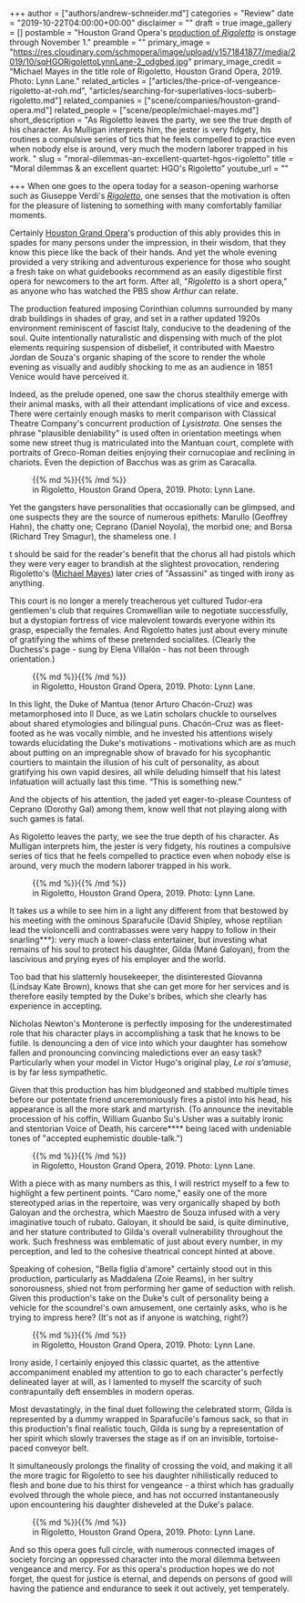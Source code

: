 +++
author = ["authors/andrew-schneider.md"]
categories = "Review"
date = "2019-10-22T04:00:00+00:00"
disclaimer = ""
draft = true
image_gallery = []
postamble = "Houston Grand Opera's [production of _Rigoletto_](https://www.houstongrandopera.org/rigoletto) is onstage through November 1."
preamble = ""
primary_image = "https://res.cloudinary.com/schmopera/image/upload/v1571841877/media/2019/10/sqHGORigolettoLynnLane-2_odgbed.jpg"
primary_image_credit = "Michael Mayes in the title role of Rigoletto, Houston Grand Opera, 2019. Photo: Lynn Lane."
related_articles = ["articles/the-price-of-vengeance-rigoletto-at-roh.md", "articles/searching-for-superlatives-locs-suberb-rigoletto.md"]
related_companies = ["scene/companies/houston-grand-opera.md"]
related_people = ["scene/people/michael-mayes.md"]
short_description = "As Rigoletto leaves the party, we see the true depth of his character. As Mulligan interprets him, the jester is very fidgety, his routines a compulsive series of tics that he feels compelled to practice even when nobody else is around, very much the modern laborer trapped in his work. "
slug = "moral-dilemmas-an-excellent-quartet-hgos-rigoletto"
title = "Moral dilemmas & an excellent quartet: HGO's Rigoletto"
youtube_url = ""

+++
When one goes to the opera today for a season-opening warhorse such as Giuseppe Verdi's [_Rigoletto_](https://www.houstongrandopera.org/rigoletto), one senses that the motivation is often for the pleasure of listening to something with many comfortably familiar moments.

Certainly [Houston Grand Opera](/scene/companies/houston-grand-opera/)'s production of this ably provides this in spades for many persons under the impression, in their wisdom, that they know this piece like the back of their hands. And yet the whole evening provided a very striking and adventurous experience for those who sought a fresh take on what guidebooks recommend as an easily digestible first opera for newcomers to the art form. After all, "_Rigoletto_ is a short opera," as anyone who has watched the PBS show _Arthur_ can relate.

The production featured imposing Corinthian columns surrounded by many drab buildings in shades of gray, and set in a rather updated 1920s environment reminiscent of fascist Italy, conducive to the deadening of the soul. Quite intentionally naturalistic and dispensing with much of the plot elements requiring suspension of disbelief, it contributed with Maestro Jordan de Souza's organic shaping of the score to render the whole evening as visually and audibly shocking to me as an audience in 1851 Venice would have perceived it.

Indeed, as the prelude opened, one saw the chorus stealthily emerge with their animal masks, with all their attendant implications of vice and excess. There were certainly enough masks to merit comparison with Classical Theatre Company's concurrent production of _Lysistrata_. One senses the phrase "plausible deniability" is used often in orientation meetings when some new street thug is matriculated into the Mantuan court, complete with portraits of Greco-Roman deities enjoying their cornucopiae and reclining in chariots. Even the depiction of Bacchus was as grim as Caracalla.

<figure data-type="image">{{% md %}}{{% /md %}}

<figcaption> in Rigoletto, Houston Grand Opera, 2019. Photo: Lynn Lane.</figcaption>

</figure>

Yet the gangsters have personalities that occasionally can be glimpsed, and one suspects they are the source of numerous epithets: Marullo (Geoffrey Hahn), the chatty one; Ceprano (Daniel Noyola), the morbid one; and Borsa (Richard Trey Smagur), the shameless one. I

t should be said for the reader's benefit that the chorus all had pistols which they were very eager to brandish at the slightest provocation, rendering Rigoletto's ([Michael Mayes](/scene/people/michael-mayes/)) later cries of "Assassini" as tinged with irony as anything.

This court is no longer a merely treacherous yet cultured Tudor-era gentlemen's club that requires Cromwellian wile to negotiate successfully, but a dystopian fortress of vice malevolent towards everyone within its grasp, especially the females. And Rigoletto hates just about every minute of gratifying the whims of these pretended socialites. (Clearly the Duchess's page - sung by Elena Villalón - has not been through orientation.)

<figure data-type="image">{{% md %}}{{% /md %}}

<figcaption> in Rigoletto, Houston Grand Opera, 2019. Photo: Lynn Lane.</figcaption>

</figure>

In this light, the Duke of Mantua (tenor Arturo Chacón-Cruz) was metamorphosed into Il Duce, as we Latin scholars chuckle to ourselves about shared etymologies and bilingual puns. Chacón-Cruz was as fleet-footed as he was vocally nimble, and he invested his attentions wisely towards elucidating the Duke's motivations - motivations which are as much about putting on an impregnable show of bravado for his sycophantic courtiers to maintain the illusion of his cult of personality, as about gratifying his own vapid desires, all while deluding himself that his latest infatuation will actually last this time. “This is something new.”

And the objects of his attention, the jaded yet eager-to-please Countess of Ceprano (Dorothy Gal) among them, know well that not playing along with such games is fatal.

As Rigoletto leaves the party, we see the true depth of his character. As Mulligan interprets him, the jester is very fidgety, his routines a compulsive series of tics that he feels compelled to practice even when nobody else is around, very much the modern laborer trapped in his work.

<figure data-type="image">{{% md %}}{{% /md %}}

<figcaption> in Rigoletto, Houston Grand Opera, 2019. Photo: Lynn Lane.</figcaption>

</figure>

It takes us a while to see him in a light any different from that bestowed by his meeting with the ominous Sparafucile (David Shipley, whose reptilian lead the violoncelli and contrabasses were very happy to follow in their snarling***): very much a lower-class entertainer, but investing what remains of his soul to protect his daughter, Gilda (Mané Galoyan), from the lascivious and prying eyes of his employer and the world.

Too bad that his slatternly housekeeper, the disinterested Giovanna (Lindsay Kate Brown), knows that she can get more for her services and is therefore easily tempted by the Duke's bribes, which she clearly has experience in accepting.

Nicholas Newton's Monterone is perfectly imposing for the underestimated role that his character plays in accomplishing a task that he knows to be futile. Is denouncing a den of vice into which your daughter has somehow fallen and pronouncing convincing maledictions ever an easy task? Particularly when your model in Victor Hugo's original play, _Le roi s'amuse_, is by far less sympathetic.

Given that this production has him bludgeoned and stabbed multiple times before our potentate friend unceremoniously fires a pistol into his head, his appearance is all the more stark and martyrish. (To announce the inevitable procession of his coffin, William Guanbo Su's Usher was a suitably ironic and stentorian Voice of Death, his carcere**** being laced with undeniable tones of "accepted euphemistic double-talk.")

<figure data-type="image">{{% md %}}{{% /md %}}

<figcaption> in Rigoletto, Houston Grand Opera, 2019. Photo: Lynn Lane.</figcaption>

</figure>

With a piece with as many numbers as this, I will restrict myself to a few to highlight a few pertinent points. "Caro nome," easily one of the more stereotyped arias in the repertoire, was very organically shaped by both Galoyan and the orchestra, which Maestro de Souza infused with a very imaginative touch of rubato. Galoyan, it should be said, is quite diminutive, and her stature contributed to Gilda's overall vulnerability throughout the work. Such freshness was emblematic of just about every number, in my perception, and led to the cohesive theatrical concept hinted at above.

Speaking of cohesion, "Bella figlia d'amore" certainly stood out in this production, particularly as Maddalena (Zoie Reams), in her sultry sonorousness, shied not from performing her game of seduction with relish. Given this production's take on the Duke's cult of personality being a vehicle for the scoundrel's own amusement, one certainly asks, who is he trying to impress here? (It's not as if anyone is watching, right?)

<figure data-type="image">{{% md %}}{{% /md %}}

<figcaption> in Rigoletto, Houston Grand Opera, 2019. Photo: Lynn Lane.</figcaption>

</figure>

Irony aside, I certainly enjoyed this classic quartet, as the attentive accompaniment enabled my attention to go to each character's perfectly delineated layer at will, as I lamented to myself the scarcity of such contrapuntally deft ensembles in modern operas.

Most devastatingly, in the final duet following the celebrated storm, Gilda is represented by a dummy wrapped in Sparafucile's famous sack, so that in this production's final realistic touch, Gilda is sung by a representation of her spirit which slowly traverses the stage as if on an invisible, tortoise-paced conveyor belt.

It simultaneously prolongs the finality of crossing the void, and making it all the more tragic for Rigoletto to see his daughter nihilistically reduced to flesh and bone due to his thirst for vengeance - a thirst which has gradually evolved through the whole piece, and has not occurred instantaneously upon encountering his daughter disheveled at the Duke's palace.

<figure data-type="image">{{% md %}}{{% /md %}}

<figcaption> in Rigoletto, Houston Grand Opera, 2019. Photo: Lynn Lane.</figcaption>

</figure>

And so this opera goes full circle, with numerous connected images of society forcing an oppressed character into the moral dilemma between vengeance and mercy. For as this opera's production hopes we do not forget, the quest for justice is eternal, and depends on persons of good will having the patience and endurance to seek it out actively, yet temperately.